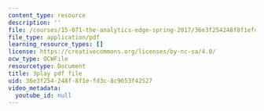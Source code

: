```yaml
---
content_type: resource
description: ''
file: /courses/15-071-the-analytics-edge-spring-2017/36e3f254248f8f1efd3c8c9653f42527_iq7cPtJzgZM.pdf
file_type: application/pdf
learning_resource_types: []
license: https://creativecommons.org/licenses/by-nc-sa/4.0/
ocw_type: OCWFile
resourcetype: Document
title: 3play pdf file
uid: 36e3f254-248f-8f1e-fd3c-8c9653f42527
video_metadata:
  youtube_id: null
---
```

